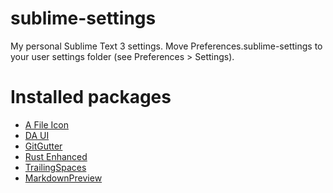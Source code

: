 # sublime-settings
My personal Sublime Text 3 settings. Move Preferences.sublime-settings to your user settings folder
(see Preferences > Settings).

# Installed packages
- [A File Icon](https://packagecontrol.io/packages/A%20File%20Icon)
- [DA UI](https://packagecontrol.io/packages/DA%20UI)
- [GitGutter](https://packagecontrol.io/packages/GitGutter)
- [Rust Enhanced](https://packagecontrol.io/packages/Rust%20Enhanced)
- [TrailingSpaces](https://packagecontrol.io/packages/TrailingSpaces)
- [MarkdownPreview](https://packagecontrol.io/packages/MarkdownPreview)
